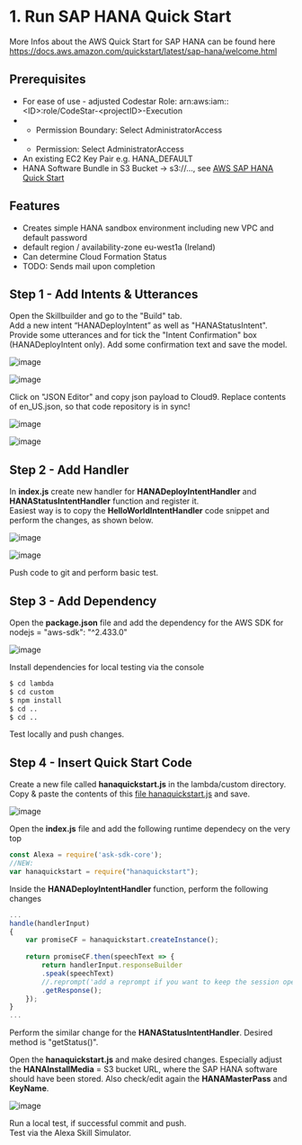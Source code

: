 # 1. Run SAP HANA Quick Start

More Infos about the AWS Quick Start for SAP HANA can be found here  
https://docs.aws.amazon.com/quickstart/latest/sap-hana/welcome.html

## Prerequisites

- For ease of use - adjusted Codestar Role: arn:aws:iam::\<ID\>:role/CodeStar-\<projectID\>-Execution
- - Permission Boundary: Select AdministratorAccess
- - Permission: Select AdministratorAccess
- An existing EC2 Key Pair e.g. HANA_DEFAULT
- HANA Software Bundle in S3 Bucket -> s3://..., see [AWS SAP HANA Quick Start](https://docs.aws.amazon.com/quickstart/latest/sap-hana/step-3.html)

## Features

- Creates simple HANA sandbox environment including new VPC and default password
- default region / availability-zone eu-west1a (Ireland)
- Can determine Cloud Formation Status
- TODO: Sends mail upon completion

## Step 1 - Add Intents & Utterances

Open the Skillbuilder and go to the "Build" tab.  
Add a new intent “HANADeployIntent” as well as "HANAStatusIntent".  
Provide some utterances and for tick the "Intent Confirmation" box (HANADeployIntent only). Add some confirmation text and save the model.

![image](../assets/1_Alexa_Developer_Console.jpg)

![image](../assets/1_Alexa_Developer_Console1.jpg)

Click on "JSON Editor" and copy json payload to Cloud9. Replace contents of en_US.json, so that code repository is in sync!

![image](../assets/1_Alexa_Developer_Console2.jpg)

![image](../assets/1_alexa-hana-sbx_-_AWS_Cloud9_en-US.jpg)

## Step 2 - Add Handler 

In **index.js** create new handler for **HANADeployIntentHandler** and **HANAStatusIntentHandler** function and register it.  
Easiest way is to copy the **HelloWorldIntentHandler** code snippet and perform the changes, as shown below.

![image](../assets/1_function.jpg)

![image](../assets/1_handler.jpg)

Push code to git and perform basic test.

## Step 3 - Add Dependency

Open the **package.json** file and add the dependency for the AWS SDK for nodejs = "aws-sdk": "^2.433.0"

![image](../assets/1_alexa-hana-sbx_-_AWS_Cloud9.jpg)

Install dependencies for local testing via the console

```bash
$ cd lambda
$ cd custom
$ npm install
$ cd ..
$ cd ..
```

Test locally and push changes.

## Step 4 - Insert Quick Start Code

Create a new file called **hanaquickstart.js** in the lambda/custom directory.  
Copy & paste the contents of this [file hanaquickstart.js](hanaquickstart.js) and save.

![image](../assets/1_alexa-hana-sbx_-_AWS_Cloud9_file.jpg)

Open the **index.js** file and add the following runtime dependecy on the very top

```javascript
const Alexa = require('ask-sdk-core');
//NEW:
var hanaquickstart = require("hanaquickstart");
```

Inside the **HANADeployIntentHandler** function, perform the following changes

```javascript
...
handle(handlerInput) 
{
    var promiseCF = hanaquickstart.createInstance();
        
    return promiseCF.then(speechText => {
        return handlerInput.responseBuilder
        .speak(speechText)
        //.reprompt('add a reprompt if you want to keep the session open for the user to respond')
        .getResponse();
    });
}
...
```

Perform the similar change for the **HANAStatusIntentHandler**. Desired method is "getStatus()".

Open the **hanaquickstart.js** and make desired changes. Especially adjust the **HANAInstallMedia** = S3 bucket URL, where the SAP HANA software should have been stored. Also check/edit again the **HANAMasterPass** and **KeyName**.

![image](../assets/1_alexa-hana-sbx_-_AWS_Cloud9_code.jpg)

Run a local test, if successful commit and push.  
Test via the Alexa Skill Simulator.